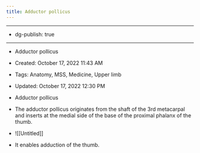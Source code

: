```yaml
---
title: Adductor pollicus
---
```


- --

- dg-publish: true

- --

- Adductor pollicus

- Created: October 17, 2022 11:43 AM

- Tags: Anatomy, MSS, Medicine, Upper limb

- Updated: October 17, 2022 12:30 PM

- Adductor pollicus

- The adductor pollicus originates from the shaft of the 3rd metacarpal and inserts at the medial side of the base of the proximal phalanx of the thumb.

- ![[Untitled]]

- It enables adduction of the thumb.
